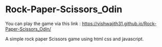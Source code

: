 # Rock-Paper-Scissors_Odin

You can play the game via this link : https://vishwajith31.github.io/Rock-Paper-Scissors_Odin/

A simple rock paper Scissors game using html css and javascript.
